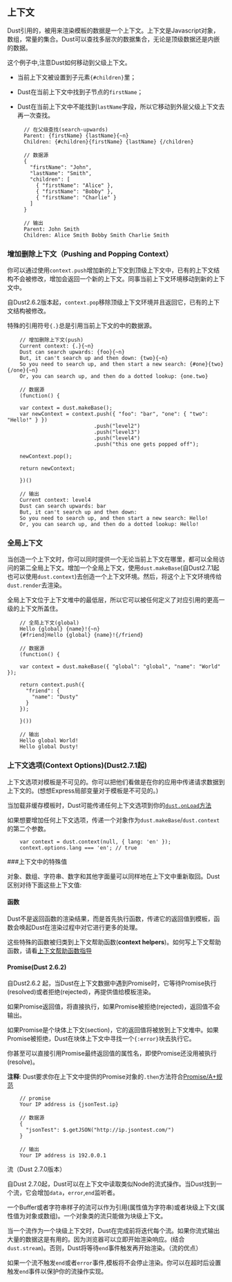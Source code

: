 ## 上下文

Dust引用的，被用来渲染模板的数据是一个上下文。上下文是Javascript对象，数组，常量的集合。Dust可以查找多层次的数据集合，无论是顶级数据还是内嵌的数据。

这个例子中,注意Dust如何移动到父级上下文。

* 当前上下文被设置到子元素`{#children}`里；

* Dust在当前上下文中找到子节点的`firstName`；

* Dust在当前上下文中不能找到`lastName`字段，所以它移动到外层父级上下文去再一次查找。

        // 在父级查找(search-upwards)
        Parent: {firstName} {lastName}{~n}
        Children: {#children}{firstName} {lastName} {/children}

        // 数据源
        {
          "firstName": "John",
          "lastName": "Smith",
          "children": [
            { "firstName": "Alice" },
            { "firstName": "Bobby" },
            { "firstName": "Charlie" }
          ]
        }

        // 输出
        Parent: John Smith
        Children: Alice Smith Bobby Smith Charlie Smith


### 增加删除上下文（Pushing and Popping Context）

你可以通过使用`context.push`增加新的上下文到顶级上下文中，已有的上下文结构不会被修改，增加会返回一个新的上下文。同事当前上下文环境移动到新的上下文中。

自Dust2.6.2版本起，`context.pop`移除顶级上下文环境并且返回它，已有的上下文结构被修改。

特殊的引用符号`{.}`总是引用当前上下文的中的数据源。

        // 增加删除上下文(push)
        Current context: {.}{~n}
        Dust can search upwards: {foo}{~n}
        But, it can't search up and then down: {two}{~n}
        So you need to search up, and then start a new search: {#one}{two}{/one}{~n}
        Or, you can search up, and then do a dotted lookup: {one.two}

        // 数据源
        (function() {

        var context = dust.makeBase();
        var newContext = context.push({ "foo": "bar", "one": { "two": "Hello!" } })
                                .push("level2")
                                .push("level3")
                                .push("level4")
                                .push("this one gets popped off");

        newContext.pop();

        return newContext;

        })()

        // 输出
        Current context: level4
        Dust can search upwards: bar
        But, it can't search up and then down:
        So you need to search up, and then start a new search: Hello!
        Or, you can search up, and then do a dotted lookup: Hello!


### 全局上下文
当创造一个上下文时，你可以同时提供一个无论当前上下文在哪里，都可以全局访问的第二全局上下文。增加一个全局上下文，使用`dust.makeBase`(自Dust2.7.1起也可以使用`dust.context`)去创造一个上下文环境。然后，将这个上下文环境传给`dust.render`去渲染。

全局上下文位于上下文堆中的最低层，所以它可以被任何定义了对应引用的更高一级的上下文所盖住。


        // 全局上下文(global)
        Hello {global} {name}!{~n}
        {#friend}Hello {global} {name}!{/friend}

        // 数据源
        (function() {

        var context = dust.makeBase({ "global": "global", "name": "World" });

        return context.push({
          "friend": {
            "name": "Dusty"
          }
        });

        }())

        // 输出
        Hello global World!
        Hello global Dusty!

### 上下文选项(Context Options)(Dust2.7.1起)
上下文选项对模板是不可见的。你可以把他们看做是在你的应用中传递请求数据到上下文的。(想想Express局部变量对于模板是不可见的。)

当加载非缓存模板时，Dust可能传递任何上下文选项到你的[`dust.onLoad`方法](http://www.dustjs.com/guides/onload/)

如果想要增加任何上下文选项，传递一个对象作为`dust.makeBase`/`dust.context`的第二个参数。

        var context = dust.context(null, { lang: 'en' });
        context.options.lang === 'en'; // true

###上下文中的特殊值

对象、数组、字符串、数字和其他字面量可以同样地在上下文中重新取回。Dust区别对待下面这些上下文值:

#### 函数

Dust不是返回函数的渲染结果，而是首先执行函数，传递它的返回值到模板，函数会唤起Dust在渲染过程中对它进行更多的处理。

这些特殊的函数被归类到上下文帮助函数(**context helpers**)。如何写上下文帮助函数，请看[上下文帮助函数指导](http://www.dustjs.com/guides/context-helpers/)

#### Promise(Dust 2.6.2)

自Dust2.6.2 起，当Dust在上下文数据中遇到Promise时，它等待Promise执行(resolved)或者拒绝(rejected)，再提供值给模板渲染。

如果Promise返回值，将直接执行，如果Promise被拒绝(rejected)，返回值不会输出。

如果Promise是个块体上下文(section)，它的返回值将被放到上下文堆中。如果Promise被拒绝，Dust在块体上下文中寻找一个`{:error}`块去执行它。

你甚至可以直接引用Promise最终返回值的属性名，即使Promise还没用被执行(resolve)。

**注释**: Dust要求你在上下文中提供的Promise对象的`.then`方法符合[Promise/A+规范](https://github.com/promises-aplus/promises-spec/blob/master/implementations.md)


        // promise
        Your IP address is {jsonTest.ip}

        // 数据源
        {
          "jsonTest": $.getJSON("http://ip.jsontest.com/")
        }

        // 输出
        Your IP address is 192.0.0.1

流（Dust 2.7.0版本）

自Dust 2.7.0起，Dust可以在上下文中读取类似Node的流式操作。当Dust找到一个流，它会增加`data`，`error`,`end`监听者。

一个Buffer或者字符串样子的流可以作为引用(属性值为字符串)或者块级上下文(属性值为对象或数组)。一个对象类的流只能做为块级上下文。

当一个流作为一个块级上下文时，Dust在完成前将迭代每个流。如果你流式输出大量的数据这是有用的。因为浏览器可以立即开始渲染响应。(结合`dust.stream`)。否则，Dust将等待`end`事件触发再开始渲染。（流的优点）

如果一个流不触发`end`或者`error`事件,模板将不会停止渲染。你可以在超时后设置触发`end`事件以保护你的流操作实现。